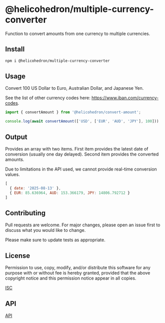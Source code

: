 # @helicohedron/multiple-currency-converter

Function to convert amounts from one currency to multiple currencies.

## Install

```bash
npm i @helicohedron/multiple-currency-converter
```

## Usage

Convert 100 US Dollar to Euro, Australian Dollar, and Japanese Yen. 

See the list of other currency codes here: https://www.iban.com/currency-codes.

```js
import { convertAmount } from '@helicohedron/convert-amount';

console.log(await convertAmount(['USD', ['EUR', 'AUD', 'JPY'], 100]))
```

## Output

Provides an array with two items. First item provides the latest date of conversion (usually one day delayed). Second item provides the converted amounts. 

Due to limitations in the API used, we cannot provide real-time conversion values.

```js
[
  { date: '2025-08-13' },
  { EUR: 85.636964, AUD: 153.366179, JPY: 14806.792712 }
]
```

## Contributing

Pull requests are welcome. For major changes, please open an issue first
to discuss what you would like to change.

Please make sure to update tests as appropriate.

## License

Permission to use, copy, modify, and/or distribute this software for any purpose with or without fee is hereby granted, provided that the above copyright notice and this permission notice appear in all copies.

[ISC](https://opensource.org/license/isc-license-txt)

## API


[API](https://github.com/fawazahmed0/exchange-api)
